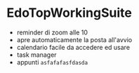 # EdoTopWorkingSuite
- reminder di zoom alle 10
- apre automaticamente la posta all'avvio
- calendario facile da accedere ed usare
- task manager
- appunti `asfafafasfdasda`